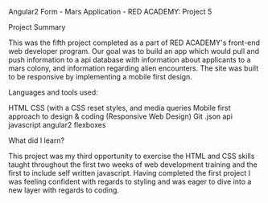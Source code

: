 Angular2 Form - Mars Application - RED ACADEMY: Project 5

Project Summary

This was the fifth project completed as a part of RED ACADEMY's front-end web developer program. Our goal was to build an app which would pull and push information to a api database with information about applicants to a mars colony, and information regarding alien encounters.
The site was built to be responsive by implementing a mobile first design.

Languages and tools used:

HTML
CSS (with a CSS reset styles, and media queries
Mobile first approach to design & coding (Responsive Web Design)
Git
.json
api
javascript
angular2
flexboxes

What did I learn?

This project was my third opportunity to exercise the HTML and CSS skills taught throughout the first two weeks of web development training and the first to include self written javascript. Having completed the first project I was feeling confident with regards to styling and was eager to dive into a new layer with regards to coding.
